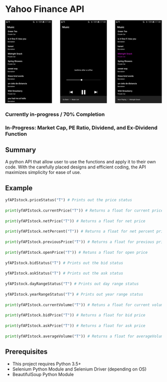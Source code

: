 # Yahoo Finance API

![Demo1](https://github.com/nguyenkevins/MinMusic/blob/master/app/src/main/res/picA.jpg)

### Currently in-progress / 70% Completion
### In-Progress: Market Cap, PE Ratio, Dividend, and Ex-Dividend Function

## Summary
A python API that allow user to use the functions and apply it to their own code. With the carefully placed designs and efficient coding, the API maximizes simplicity for ease of use.

## Example
```python
yfAPIstock.priceStatus("T") # Prints out the price status

print(yfAPIstock.currentPrice("T")) # Returns a float for current price

print(yfAPIstock.netPrice("T")) # Returns a float for net price

print(yfAPIstock.netPercent("T")) # Returns a float for net percent price

print(yfAPIstock.previousPrice("T")) # Returns a float for previous price

print(yfAPIstock.openPrice("T")) # Retuns a float for open price

yfAPIstock.bidStatus("T") # Prints out the bid status

yfAPIstock.askStatus("T") # Prints out the ask status

yfAPIstock.dayRangeStatus("T") # Prints out day range status

yfAPIstock.yearRangeStatus("T") # Prints out year range status

print(yfAPIstock.currentVolume("T")) # Retuns a float for current volume

print(yfAPIstock.bidPrice("T")) # Returns a float for bid price

print(yfAPIstock.askPrice("T")) # Returns a float for ask price

print(yfAPIstock.averageVolume("T")) # Returns a float for averageVolume
```

## Prerequisites
* This project requires Python 3.5+
* Selenium Python Module and Selenium Driver (depending on OS)
* BeautifulSoup Python Module
